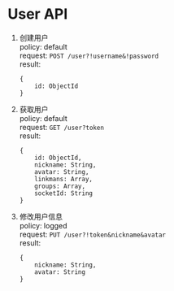 # User API

1. 创建用户  
policy: default   
request: `POST /user?!username&!password`  
result:

    ```
    {
        id: ObjectId
    }
    ```

2. 获取用户  
policy: default  
request: `GET /user?token`  
result:

    ```
    {
        id: ObjectId,
        nickname: String,
        avatar: String,
        linkmans: Array,
        groups: Array,
        socketId: String
    }
    ```

3. 修改用户信息  
policy: logged  
request: `PUT /user?!token&nickname&avatar`  
result:

    ```
    {
        nickname: String,
        avatar: String
    }
    ```